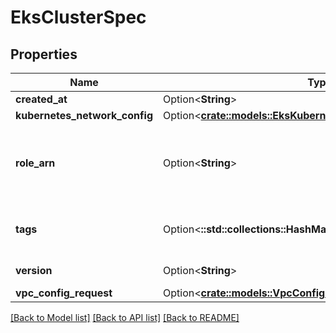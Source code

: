 # EksClusterSpec

## Properties

Name | Type | Description | Notes
------------ | ------------- | ------------- | -------------
**created_at** | Option<**String**> | The Unix epoch timestamp in seconds for when the cluster was created. | [optional]
**kubernetes_network_config** | Option<[**crate::models::EksKubernetesNetworkConfigResponse**](EKSKubernetesNetworkConfigResponse.md)> |  | [optional]
**role_arn** | Option<**String**> | The Amazon Resource Name (ARN) of the IAM role that provides permissions for the Kubernetes control plane to make calls to AWS API operations on your behalf. For more information, see Amazon EKS Service IAM Role (https://docs.aws.amazon.com/eks/latest/userguide/service_IAM_role.html) in the Amazon EKS User Guide .  RoleArn is a required field | [optional]
**tags** | Option<**::std::collections::HashMap<String, String>**> | The metadata that you apply to the cluster to assist with categorization and organization. Each tag consists of a key and an optional value. You define both. Cluster tags do not propagate to any other resources associated with the cluster. | [optional]
**version** | Option<**String**> | The desired Kubernetes version for your cluster. If you don't specify a value here, the latest version available in Amazon EKS is used. | [optional]
**vpc_config_request** | Option<[**crate::models::VpcConfigRequest**](VpcConfigRequest.md)> |  | [optional]

[[Back to Model list]](../README.md#documentation-for-models) [[Back to API list]](../README.md#documentation-for-api-endpoints) [[Back to README]](../README.md)



